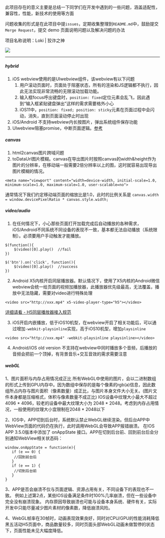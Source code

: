 此项目存在的意义主要是总结一下同学们在开发中遇到的一些问题，涵盖适配性，兼容性，性能，新技术的使用等方面

问题收集的形式是在此项目中提`issues`，定期收集整理到`README.md`中，鼓励提交`Merge Request`，提交 demo 页面说明问题以及解决问题的办法

项目名称说明：Loki | 狡诈之神

![](https://yanxuan.nosdn.127.net/15156540081131444.png)

-------


##### hybrid
1. iOS webview使用的是UIwebview组件，该webview有以下问题
    1. 用户滚动页面时，页面处于阻塞状态，所有的渲染和JS逻辑都不执行，因此无法实现非常流畅的无限滚动加载功能。
    2. 输入框focus呼出键盘时，`position: fixed`定位元素会乱飞，因此遇到“输入框紧贴键盘弹出”这样的需求需要格外小心
    3. iOS11中，`position: fixed; position: sticky`元素在页面过程中会闪动，消失，直到页面滚动停止时出现
2. iOS/Android 不支持webview内长按图片，弹出系统组件保存功能
3. UIwebview阻塞promise，中断页面逻辑。[参考](https://juejin.im/post/59c37b7ff265da066e173751)

##### canvas
1. html2canvas图片跨域问题
2. toDataUrl图片模糊。canvas在导出图片时按照canvas的width&height作为图片的分辨率，在移动端一般需要2倍分辨率以上的图，这时就容易出现导出图片模糊的情况。

```
<meta name="viewport" content="width=device-width, initial-scale=1.0, minimum-scale=1.0, maximum-scale=1.0, user-scalable=no">
```
通常情况下我们约定移动端页面的缩放比是1.0，此时的比例关系是 `canvas.width = window.devicePixelRatio * canvas.style.width;`

##### video/audio
1. 在任何情况下，小心那些页面打开加载完成后自动播放的各种需求，iOS/Android不同系统不同设备的表现不一致，基本都无法自动播放（系统限制）。必须要用户手动触发才能播放。

```
$(function(){
    $(video)[0].play()  //fail
})

$('btn').on('click', function(){
    $(video)[0].play()  //success
})
```

2. Android X5内核开启同层播放器。默认情况下，使用了X5内核的Android微信webview会统一给页面的视频加播放器，此播放器优先级最高，无法覆盖，播放中无法隐藏，需要对video进行特殊处理

```
<video src="http://xxx.mp4" x5-video-player-type="h5"></video>
```
[详细请看 -  H5同层播放器接入规范](https://x5.tencent.com/tbs/guide/video.html)

3. iOS开启内嵌播放，低于iOS10机型，在webview开启了相关功能后，可以通过增加`-webkit-playsinline`实现，高于iOS10机型，增加`playsinline`
```
<video src="http://xxx.mp4" -webkit-playsinline playsinline></video>
```
4. Android/iOS old version 不支持在webview中同时播放多个音频，后播放的音频会把前一个顶掉，有背景音乐+交互音效的需求需要注意

##### webGL
1、图片面积与内存占用情况成正比
   所有WebGL中使用的图片，会以二进制数组的形式上传到GPU内存中。因为数组中保存的是每个像素的rgb(a)信息，因此数组所占内存与图片面积（像素数量）成正比，与图片本身文件大小无关。(图片文件本身都是压缩格式，体积与像素数量不成正比)
   IOS设备中纹理大小最大不超过 4096 * 4096，较老的设备中最大纹理大小为 2048 * 2048。考虑到内存占用情况，一般使用的纹理大小宜限制在2048 * 2048以下

2、IOS中，APP切到后台时，系统默认禁止WebGL继续渲染。但后台APP中WebView页面的代码仍在执行，此时调用WebGL会导致APP报错崩溃。
   在IOS APP 3.5.0版本中添加了 onAppState 接口。APP在切到后台前、回到前台后会分别通知WebView相关状态码：
   
```
window.onAppState = function(e){
   if (e == 0) {
   	//回到前台后
   }
   if (e == 1) {
   	//切到后台前
   }
}
```

3、APP是否会崩溃不仅与页面逻辑、资源占用有关，不同设备下的表现也不一致。
   例如上述第2点，某些IOS设备满足条件时100%几率崩溃，但在一些设备中完全没有崩溃现象。
   内存原因导致崩溃也可能与设备本身系统、硬件有关，实际开发中只能尽量减少图片素材的像素数，降低崩溃风险。

4、WebGL帧率在30帧时，动画表现效果良好，同时对CPU/GPU的性能消耗降低
   黑五活动H5页面中，商品数量较多，同时页面头部WebGL动画未做暂停的状态下，页面性能未见大幅度降低。



